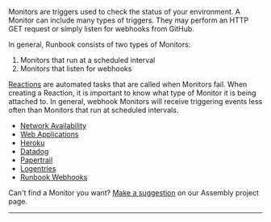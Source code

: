 Monitors are triggers used to check the status of your environment. A Monitor can include many types of triggers. They may perform an HTTP GET request or simply listen for webhooks from GitHub.

In general, Runbook consists of two types of Monitors:

1. Monitors that run at a scheduled interval
2. Monitors that listen for webhooks

[Reactions](reactions/index.md) are automated tasks that are called when Monitors fail. When creating a Reaction, it is important to know what type of Monitor it is being attached to. In general, webhook Monitors will receive triggering events less often than Monitors that run at scheduled intervals.

* [Network Availability](network-availability.md)
* [Web Applications](web-applications.md)
* [Heroku](heroku.md)
* [Datadog](datadog.md)
* [Papertrail](papertrail.md)
* [Logentries](logentries.md)
* [Runbook Webhooks](runbook-webhooks.md)

Can't find a Monitor you want? [Make a suggestion](https://assembly.com/runbook/bounties/80) on our Assembly project page.

---